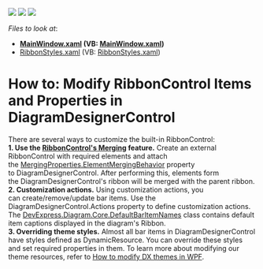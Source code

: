 <!-- default badges list -->
![](https://img.shields.io/endpoint?url=https://codecentral.devexpress.com/api/v1/VersionRange/128585293/21.1.5%2B)
[![](https://img.shields.io/badge/Open_in_DevExpress_Support_Center-FF7200?style=flat-square&logo=DevExpress&logoColor=white)](https://supportcenter.devexpress.com/ticket/details/T386519)
[![](https://img.shields.io/badge/📖_How_to_use_DevExpress_Examples-e9f6fc?style=flat-square)](https://docs.devexpress.com/GeneralInformation/403183)
<!-- default badges end -->
<!-- default file list -->
*Files to look at*:

* **[MainWindow.xaml](./CS/DXDiagram.CustomizeRibbon/MainWindow.xaml) (VB: [MainWindow.xaml](./VB/DXDiagram.CustomizeRibbon/MainWindow.xaml))**
* [RibbonStyles.xaml](./CS/DXDiagram.CustomizeRibbon/RibbonStyles.xaml) (VB: [RibbonStyles.xaml](./VB/DXDiagram.CustomizeRibbon/RibbonStyles.xaml))
<!-- default file list end -->
# How to: Modify RibbonControl Items and Properties in DiagramDesignerControl


There are several ways to customize the built-in RibbonControl:<br><strong>1. Use the <a href="https://documentation.devexpress.com/WPF/CustomDocument10587.aspx">RibbonControl's Merging</a> feature.</strong> Create an external RibbonControl with required elements and attach the <a href="https://documentation.devexpress.com/#WPF/DevExpressXpfBarsMergingProperties_ElementMergingBehaviortopic">MergingProperties.ElementMergingBehavior</a> property to DiagramDesignerControl. After performing this, elements form the DiagramDesignerControl's ribbon will be merged with the parent ribbon.<br><strong>2. Customization actions.</strong> Using customization actions, you can create/remove/update bar items. Use the DiagramDesignerControl.Actions property to define customization actions. The <a href="https://documentation.devexpress.com/#CoreLibraries/clsDevExpressDiagramCoreDefaultBarItemNamestopic">DevExpress.Diagram.Core.DefaultBarItemNames</a> class contains default item captions displayed in the diagram's Ribbon.<br><strong>3. Overriding theme styles.</strong> Almost all bar items in DiagramDesignerControl have styles defined as DynamicResource. You can override these styles and set required properties in them. To learn more about modifying our theme resources, refer to <a href="https://www.devexpress.com/Support/Center/p/KA18580">How to modify DX themes in WPF</a>.

<br/>


